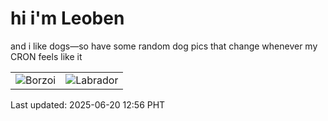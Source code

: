 # hi i'm Leoben

and i like dogs—so have some random dog pics that change whenever my CRON feels like it

|  |  |
|--------|----------|
| ![Borzoi](https://random-dog-vercel.vercel.app/api/random-borzoi?v=1750395391) | ![Labrador](https://random-dog-vercel.vercel.app/api/random-labrador?v=1750395391) |

Last updated: 2025-06-20 12:56 PHT
